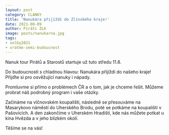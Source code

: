 ```yaml
---
layout: post
category: CLANKY
title: 'Nanukára přijíždí do Zlínského kraje!'
date: 2021-08-09
author: Piráti ZLK
image: posts/nanukarna.jpg
tags: 
- volby2021
- vratme-zemi-budoucnost
---
```



Nanuk tour Pirátů a Starostů startuje už tuto středu 11.8.

Do budoucnosti s chladnou hlavou: Nanukára přijíždí do našeho kraje! Přijďte si pro osvěžující nanuky i nápady.

Promluvme si přímo o problémech ČR a o tom, jak je chceme řešit. Můžeme probrat náš podrobný program i vaše otázky.

Začínáme na vlčnovském koupališti, následně se přesouváme na Masarykovo náměstí do Uherského Brodu, poté se potkáme na koupališti v Pašovicích. A den zakončíme v Uherském Hradišti, kde nás můžete potkat u kina Hvězda a v jeho blízkém okolí.

Těšíme se na vás!


